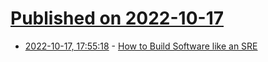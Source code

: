 # [Published on 2022-10-17](index.md)

* [2022-10-17, 17:55:18](https://lobste.rs/s/gpzy80/how_build_software_like_sre) - [How to Build Software like an SRE](https://www.willett.io/posts/precepts/)
